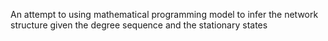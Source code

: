 An attempt to using mathematical programming model to infer the network structure given the degree sequence and the stationary states
 

